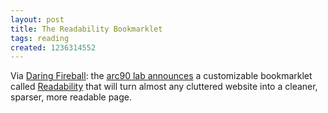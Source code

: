 ```yaml
---
layout: post
title: The Readability Bookmarklet
tags: reading
created: 1236314552
---
```

Via [Daring Fireball](http://daringfireball.net/linked/2009/03/03/readability):  the [arc90 lab announces](http://lab.arc90.com/2009/03/readability.php) a customizable bookmarklet called [Readability](http://lab.arc90.com/experiments/readability/) that will turn almost any cluttered website into a cleaner, sparser, more readable page.
